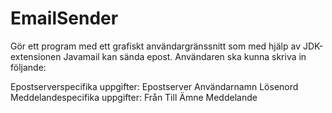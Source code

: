 # EmailSender

Gör ett program med ett grafiskt användargränssnitt som med hjälp av JDK-extensionen Javamail kan sända epost. Användaren ska kunna skriva in följande:

Epostserverspecifika uppgifter:
Epostserver
Användarnamn
Lösenord
Meddelandespecifika uppgifter:
Från
Till
Ämne
Meddelande

